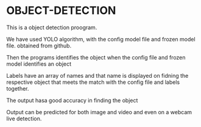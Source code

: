 # OBJECT-DETECTION

This is a object detection proogram.

We have used YOLO algorithm, with the config model file and frozen model file. obtained from github.

Then the programs identifies the object when the config file and frozen model identifies an object

Labels have an array of names and that name is displayed on fidning the respective object that meets the match with the config file and labels together.

The output hasa good accuracy in finding the object

Output can be predicted for both image and video and even on a webcam live detection.
